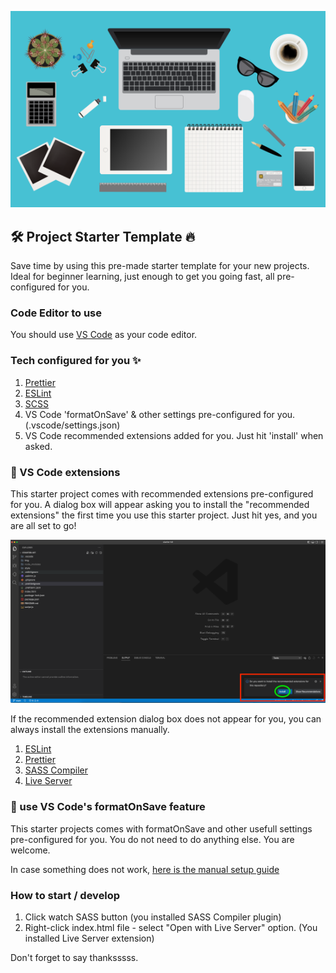 ![starter kit](./img/img.png)

## :hammer_and_wrench: Project Starter Template :fire:

Save time by using this pre-made starter template for your new projects. Ideal for beginner learning, just enough to get you going fast, all pre-configured for you.

### Code Editor to use

You should use [VS Code](https://code.visualstudio.com) as your code editor.

### Tech configured for you :sparkles:

1. [Prettier](https://prettier.io)
2. [ESLint](https://eslint.org)
3. [SCSS](https://sass-lang.com)
4. VS Code 'formatOnSave' & other settings pre-configured for you. (.vscode/settings.json)
5. VS Code recommended extensions added for you. Just hit 'install' when asked.

### :cop: VS Code extensions

This starter project comes with recommended extensions pre-configured for you. A dialog box will appear asking you to install the "recommended extensions" the first time you use this starter project. Just hit yes, and you are all set to go!

![starter kit](./img/settings.png)

If the recommended extension dialog box does not appear for you, you can always install the extensions manually.

1. [ESLint](https://marketplace.visualstudio.com/items?itemName=dbaeumer.vscode-eslint)
2. [Prettier](https://marketplace.visualstudio.com/items?itemName=esbenp.prettier-vscode)
3. [SASS Compiler](https://marketplace.visualstudio.com/items?itemName=glenn2223.live-sass)
4. [Live Server](https://marketplace.visualstudio.com/items?itemName=ritwickdey.LiveServer)

### :cop: use VS Code's formatOnSave feature

This starter projects comes with formatOnSave and other usefull settings pre-configured for you. You do not need to do anything else. You are welcome.

In case something does not work, [here is the manual setup guide](https://github.com/prettier/prettier-vscode)

### How to start / develop

1. Click watch SASS button (you installed SASS Compiler plugin)
2. Right-click index.html file - select "Open with Live Server" option. (You installed Live Server extension)

Don't forget to say thanksssss.
